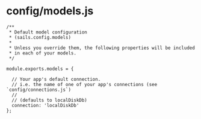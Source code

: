 # config/models.js


<docmeta name="displayName" value="models.js">

```
/**
 * Default model configuration
 * (sails.config.models)
 *
 * Unless you override them, the following properties will be included
 * in each of your models.
 */

module.exports.models = {

  // Your app's default connection.
  // i.e. the name of one of your app's connections (see `config/connections.js`)
  //
  // (defaults to localDiskDb)
  connection: 'localDiskDb'
};

```
